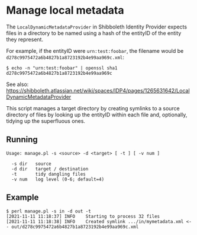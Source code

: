 Manage local metadata
=====================

The `LocalDynamicMetadataProvider` in Shibboleth Identity Provider expects files in a directory to be named using a hash of the entityID of the entity they represent.

For example, if the entityID were `urn:test:foobar`, the filename would be `d278c9975472a6b4827b1a8723192b4e99aa969c.xml`:

```
$ echo -n "urn:test:foobar" | openssl sha1
d278c9975472a6b4827b1a8723192b4e99aa969c
```

See also: https://shibboleth.atlassian.net/wiki/spaces/IDP4/pages/1265631642/LocalDynamicMetadataProvider

This script manages a target directory by creating symlinks to a source directory of files by looking up the entityID within each file and, optionally, tidying up the superfluous ones.

Running
-------
```
Usage: manage.pl -s <source> -d <target> [ -t ] [ -v num ]

  -s dir   source
  -d dir   target / destination
  -t       tidy dangling files
  -v num   log level (0-6; default=4)
```

Example
-------
```
$ perl manage.pl -s in -d out -t
[2021-11-11 11:18:37] INFO    Starting to process 32 files
[2021-11-11 11:18:38] INFO    Created symlink .../in/mymetadata.xml <-- out/d278c9975472a6b4827b1a8723192b4e99aa969c.xml
```

